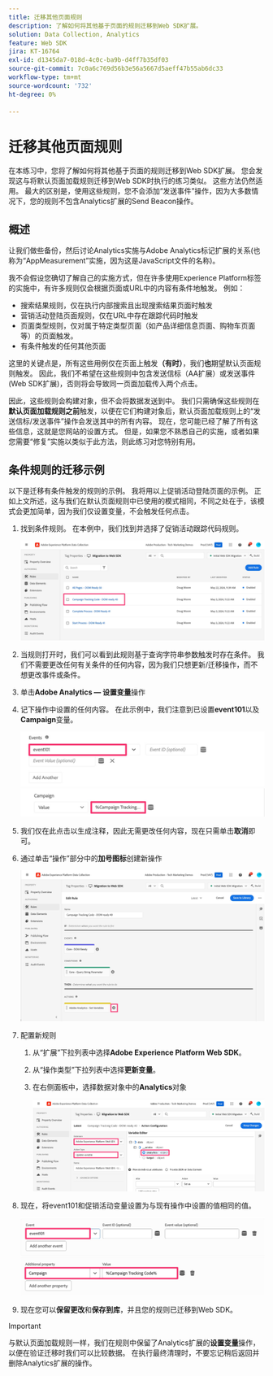 ```yaml
---
title: 迁移其他页面规则
description: 了解如何将其他基于页面的规则迁移到Web SDK扩展。
solution: Data Collection, Analytics
feature: Web SDK
jira: KT-16764
exl-id: d1345da7-018d-4c0c-ba9b-d4ff7b35df03
source-git-commit: 7c0a6c769d56b3e56a5667d5aeff47b55ab6dc33
workflow-type: tm+mt
source-wordcount: '732'
ht-degree: 0%

---
```


# 迁移其他页面规则

在本练习中，您将了解如何将其他基于页面的规则迁移到Web SDK扩展。 您会发现这与将默认页面加载规则迁移到Web SDK时执行的练习类似。 这些方法仍然适用。 最大的区别是，使用这些规则，您不会添加“发送事件”操作，因为大多数情况下，您的规则不包含Analytics扩展的Send Beacon操作。

## 概述

让我们做些备份，然后讨论Analytics实施与Adobe Analytics标记扩展的关系(也称为“AppMeasurement”实施，因为这是JavaScript文件的名称)。

我不会假设您确切了解自己的实施方式，但在许多使用Experience Platform标签的实施中，有许多规则仅会根据页面或URL中的内容有条件地触发。 例如：

* 搜索结果规则，仅在执行内部搜索且出现搜索结果页面时触发
* 营销活动登陆页面规则，仅在URL中存在跟踪代码时触发
* 页面类型规则，仅对属于特定类型页面（如产品详细信息页面、购物车页面等）的页面触发。
* 有条件触发的任何其他页面

这里的关键点是，所有这些用例仅在页面上触发&#x200B;**（有时）**，我们&#x200B;**也**&#x200B;期望默认页面规则触发。 因此，我们不希望在这些规则中包含发送信标（AA扩展）或发送事件(Web SDK扩展)，否则将会导致同一页面加载传入两个点击。

因此，这些规则会构建对象，但不会将数据发送到中。 我们只需确保这些规则在&#x200B;**默认页面加载规则之前**&#x200B;触发，以便在它们构建对象后，默认页面加载规则上的“发送信标/发送事件”操作会发送其中的所有内容。 现在，您可能已经了解了所有这些信息，这就是您网站的设置方式。 但是，如果您不熟悉自己的实施，或者如果您需要“修复”实施以类似于此方法，则此练习对您特别有用。

## 条件规则的迁移示例

以下是迁移有条件触发的规则的示例。 我将用以上促销活动登陆页面的示例。 正如上文所述，这与我们在默认页面规则中已使用的模式相同，不同之处在于，该模式会更加简单，因为我们仅设置变量，不会触发任何点击。

1. 找到条件规则。 在本例中，我们找到并选择了促销活动跟踪代码规则。

   ![促销活动跟踪代码规则选择](assets/campaign-tracking-code-rule-select.jpg)

1. 当规则打开时，我们可以看到此规则基于查询字符串参数触发时存在条件。 我们不需要更改任何有关条件的任何内容，因为我们只想更新/迁移操作，而不想更改事件或条件。
1. 单击&#x200B;**Adobe Analytics — 设置变量**&#x200B;操作
1. 记下操作中设置的任何内容。 在此示例中，我们注意到已设置&#x200B;**event101**&#x200B;以及&#x200B;**Campaign**&#x200B;变量。

   ![event101](assets/event101.jpg)
   ![营销活动变量](assets/campaign-variable.jpg)

1. 我们仅在此点击以生成注释，因此无需更改任何内容，现在只需单击&#x200B;**取消**&#x200B;即可。
1. 通过单击“操作”部分中的&#x200B;**加号图标**&#x200B;创建新操作

   ![新操作](assets/new-action-conditional-rule.jpg)

1. 配置新规则
   1. 从“扩展”下拉列表中选择&#x200B;**Adobe Experience Platform Web SDK**。
   1. 从“操作类型”下拉列表中选择&#x200B;**更新变量**。
   1. 在右侧面板中，选择数据对象中的&#x200B;**Analytics**&#x200B;对象

      ![更新变量操作](assets/configure-conditional-rule-action.jpg)

1. 现在，将event101和促销活动变量设置为与现有操作中设置的值相同的值。

   ![设置event101](assets/web-sdk-event101.jpg)
   ![设置营销活动](assets/web-sdk-campaign-var.jpg)

1. 现在您可以&#x200B;**保留更改**&#x200B;和&#x200B;**保存到库**，并且您的规则已迁移到Web SDK。

>[!IMPORTANT]
>
>与默认页面加载规则一样，我们在规则中保留了Analytics扩展的&#x200B;**设置变量**&#x200B;操作，以便在验证迁移时我们可以比较数据。 在执行最终清理时，不要忘记稍后返回并删除Analytics扩展的操作。
